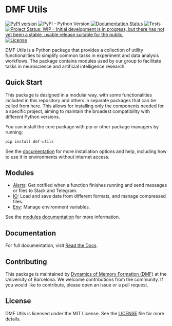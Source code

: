 
# DMF Utils

[![PyPI version](https://badge.fury.io/py/dmf-utils.svg)](https://pypi.org/project/dmf-utils/)
![PyPI - Python Version](https://img.shields.io/pypi/pyversions/dmf-utils)
[![Documentation Status](https://readthedocs.org/projects/dmf-utils/badge/?version=latest)](https://dmf-utils.readthedocs.io/en/latest/?badge=latest)
![Tests](https://github.com/memory-formation/dmf-utils/actions/workflows/tests.yml/badge.svg)
[![Project Status: WIP – Initial development is in progress, but there has not yet been a stable, usable release suitable for the public.](https://www.repostatus.org/badges/latest/wip.svg)](https://www.repostatus.org/#wip)
[![License](https://img.shields.io/badge/license-MIT-green.svg)](https://github.com/memory-formation/dmf-utils/blob/main/LICENSE)


DMF Utils is a Python package that provides a collection of utility functionalities to simplify common tasks in experiment and data analysis workflows. The package contains modules used by our group to facilitate tasks in neuroscience and artificial intelligence research.

## Quick Start

This package is designed in a modular way, with some functionalities included in this repository and others in separate packages that can be called from here. This allows for installing only the components needed for a specific project, aiming to maintain the broadest compatibility with different Python versions.

You can install the core package with pip or other package managers by running:

```bash
pip install dmf-utils
```

See the [documentation](https://dmf-utils.readthedocs.io/) for more installation options and help, including how to use it in environments without internet access.

## Modules

* [Alerts](https://dmf-utils.readthedocs.io/en/latest/modules/alerts.html): Get notified when a function finishes running and send messages or files to Slack and Telegram.
* [IO](https://dmf-utils.readthedocs.io/en/latest/modules/io.html): Load and save data from different formats, and manage compressed files.
* [Env](https://dmf-utils.readthedocs.io/en/latest/modules/env.html): Manage environment variables.

See the [modules documentation](https://dmf-utils.readthedocs.io/en/latest/modules/index.html) for more information.

## Documentation

For full documentation, visit [Read the Docs](https://dmf-utils.readthedocs.io/).

## Contributing

This package is maintained by [Dynamics of Memory Formation (DMF)](https://brainvitge.org/groups/memory_formation/) at the University of Barcelona. We welcome contributions from the community. If you would like to contribute, please open an issue or a pull request.

## License

DMF Utils is licensed under the MIT License. See the [LICENSE](LICENSE) file for more details.
